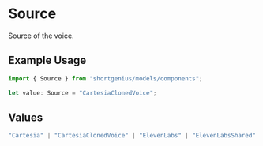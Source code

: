 # Source

Source of the voice.

## Example Usage

```typescript
import { Source } from "shortgenius/models/components";

let value: Source = "CartesiaClonedVoice";
```

## Values

```typescript
"Cartesia" | "CartesiaClonedVoice" | "ElevenLabs" | "ElevenLabsShared" | "OpenAI"
```